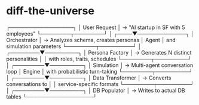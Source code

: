 # diff-the-universe

┌─────────────────┐
│ User Request    │ → "AI startup in SF with 5 employees"
└────────┬────────┘
         │
    ┌────▼─────────────┐
    │ Orchestrator     │ → Analyzes schema, creates personas
    │ Agent            │   and simulation parameters
    └────────┬─────────┘
             │
    ┌────────▼─────────┐
    │ Persona Factory  │ → Generates N distinct personalities
    │                  │   with roles, traits, schedules
    └────────┬─────────┘
             │
    ┌────────▼─────────┐
    │ Simulation       │ → Multi-agent conversation loop
    │ Engine           │   with probabilistic turn-taking
    └────────┬─────────┘
             │
    ┌────────▼─────────┐
    │ Data Transformer │ → Converts conversations to
    │                  │   service-specific formats
    └────────┬─────────┘
             │
    ┌────────▼─────────┐
    │ DB Populator    │ → Writes to actual DB tables
    └──────────────────┘


    